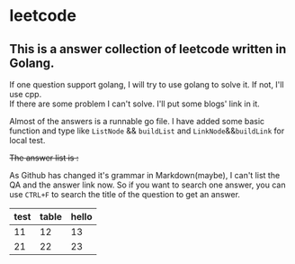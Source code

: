 # leetcode
## This is a answer collection of leetcode written in Golang. 
If one question support golang, I will try to use golang to solve it. If not, I'll use cpp.  
If there are some problem I can't solve. I'll put some blogs' link in it.  


Almost of the answers is a runnable go file. I have added some basic function and type like `ListNode` && `buildList` and `LinkNode`&&`buildLink` for local test.

~~The answer list is :~~

As Github has changed it's grammar in Markdown(maybe), I can't list the QA and the answer link now. So if you want to search one answer, you can use `CTRL+F` to search the title of the question to get an answer.  

test | table | hello 
--- | --- | --- 
11 | 12 | 13
21 | 22 | 23

